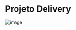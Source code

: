 # Projeto Delivery
![image](https://user-images.githubusercontent.com/100241513/155625272-a5225829-523a-43ec-b205-c9ed1140df19.png)
